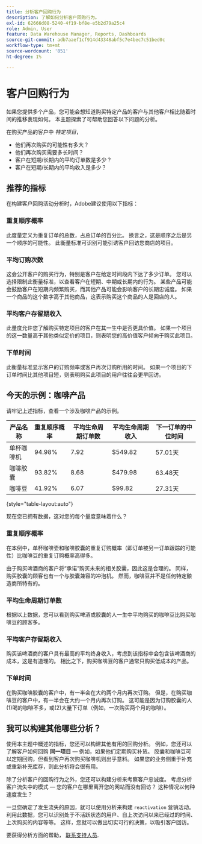 ```yaml
---
title: 分析客户回购行为
description: 了解如何分析客户回购行为。
exl-id: 62666d08-5240-4f19-bf8e-e5b2d79a25c4
role: Admin, User
feature: Data Warehouse Manager, Reports, Dashboards
source-git-commit: adb7aaef1cf914d43348abf5c7e4bec7c51bed0c
workflow-type: tm+mt
source-wordcount: '851'
ht-degree: 1%

---
```


# 客户回购行为

如果您提供多个产品，您可能会想知道购买特定产品的客户与其他客户相比随着时间的推移表现如何。 本主题探索了可帮助您回答以下问题的分析。

在购买产品的客户中 *特定项目*，

* 他们再次购买的可能性有多大？
* 他们再次购买需要多长时间？
* 客户在短期/长期内的平均订单数是多少？
* 客户在短期/长期内的平均收入是多少？

## 推荐的指标

在构建客户回购活动分析时，Adobe建议使用以下指标：

### 重复顺序概率

此度量定义为重复订单的总数，占总订单的百分比。 换言之，这是顺序之后是另一个顺序的可能性。 此衡量标准可识别可能引诱客户回访您商店的项目。

### 平均订购次数

这会公开客户的购买行为，特别是客户在给定时间段内下达了多少订单。 您可以选择限制此衡量标准，以查看客户在短期、中期或长期内的行为。 某些产品可能会鼓励客户在短期内频繁购买，而其他产品可能会影响客户的长期忠诚度。 如果一个商品的这个数字高于其他商品，这表示购买这个商品的人是回店的人。

### 平均客户存留期收入

此量度允许您了解购买特定项目的客户在其一生中是否更具价值。 如果一个项目的这一数量高于其他类似定价的项目，则表明您的高价值客户倾向于购买此项目。

### 下单时间

此衡量标准显示客户的订购频率或客户再次订购所用的时间。 如果一个项目的下订单时间比其他项目短，则表明购买此项目的用户往往会更早回访。

## 今天的示例：咖啡产品

请牢记上述指标，查看一个涉及咖啡产品的示例。

| **产品名称** | **重复顺序概率** | **平均生命周期订单数** | **平均生命周期收入** | **下一订单的中位时间** |
|-----|-----|-----|-----|-----|
| 单杯咖啡机 | 94.98% | 7.92 | $549.82 | 57.01天 |
| 咖啡胶囊 | 93.82% | 8.68 | $479.98 | 63.48天 |
| 咖啡豆 | 41.92% | 6.07 | $99.82 | 27.31天 |

{style="table-layout:auto"}

现在您已拥有数据，这对您的每个量度意味着什么？

### 重复顺序概率

在本例中，单杯咖啡壶和咖啡胶囊的重复订购概率（即订单被另一订单跟踪的可能性）比咖啡豆的重复订购概率高得多。

由于购买啤酒商的客户将“承诺”购买未来的相关胶囊，因此这是合理的。 同样，购买胶囊的顾客也有一个与胶囊兼容的冲泡机。 然而，咖啡豆并不是任何特定酿造商所特有的。

### 平均生命周期订单数

根据以上数据，您可以看到购买啤酒或胶囊的人一生中平均购买的咖啡豆比购买咖啡豆的顾客多。

### 平均客户存留期收入

购买该啤酒商的客户具有最高的平均终身收入，考虑到该指标中会包含该啤酒商的成本，这是有道理的。 相比之下，购买咖啡豆的客户通常只购买低成本的产品。

### 下单时间

在购买咖啡胶囊的客户中，有一半会在大约两个月内再次订购。 但是，在购买咖啡豆的客户中，有一半会在大约一个月内再次订购。 这可能是因为订购胶囊的人(1)喝的咖啡不多，或(2)大量下订单（例如，一次购买两个月的咖啡）。

## 我可以构建其他哪些分析？

使用本主题中概述的指标，您还可以构建其他有用的回购分析。 例如，您还可以了解客户如何回购 **同一项目**  — 例如，如果他们定期购买补货。 胶囊和咖啡豆可以定期回购，但看到客户再次购买咖啡机则出乎意料。 如果您的业务侧重于补充或重新补充库存，则此分析将会很有用。

除了分析客户的回购行为之外，您还可以构建分析来考察客户忠诚度。 考虑分析客户流失中的模式 — 您的客户在哪里离开您的网站而没有回访？ 这种情况以何种速度发生？

一旦您确定了发生流失的原因，就可以使用分析来构建 `reactivation` 营销活动。 利用此数据，您可以识别处于不活跃状态的用户、自上次访问以来已经过的时间、上次购买的内容等等。 这样，您就可以做出切实可行的决策，以吸引客户回访。

要获得分析方面的帮助， [联系支持人员](https://experienceleague.adobe.com/docs/commerce-knowledge-base/kb/troubleshooting/miscellaneous/mbi-service-policies.html).
